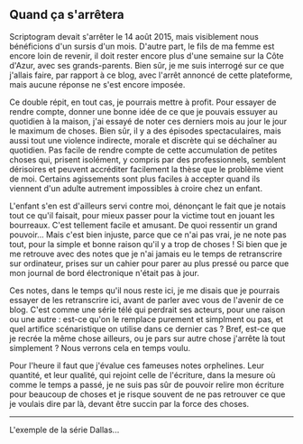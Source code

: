 ## Quand ça s'arrêtera

Scriptogram devait s'arrêter le 14 août 2015, mais visiblement nous bénéficions d'un sursis d'un mois. D'autre part, le fils de ma femme est encore loin de revenir, il doit rester encore plus d'une semaine sur la Côte d'Azur, avec ses grands-parents. Bien sûr, je me suis interrogé sur ce que j'allais faire, par rapport à ce blog, avec l'arrêt annoncé de cette plateforme, mais aucune réponse ne s'est encore imposée.

Ce double répit, en tout cas, je pourrais mettre à profit. Pour essayer de rendre compte, donner une bonne idée de ce que je pouvais essuyer au quotidien à la maison, j'ai essayé de noter ces derniers mois au jour le jour le maximum de choses. Bien sûr, il y a des épisodes spectaculaires, mais aussi tout une violence indirecte, morale et discrète qui se déchaîner au quotidien. Pas facile de rendre compte de cette accumulation de petites choses qui, prisent isolément, y compris par des professionnels, semblent dérisoires et peuvent accréditer facilement la thèse que le problème vient de moi. Certains agissements sont plus faciles à accepter quand ils viennent d'un adulte autrement impossibles à croire chez un enfant.

L'enfant s'en est d'ailleurs servi contre moi, dénonçant le fait que je notais tout ce qu'il faisait, pour mieux passer pour la victime tout en jouant les bourreaux. C'est tellement facile et amusant. De quoi ressentir un grand pouvoir... Mais c'est bien injuste, parce que ce n'ai pas vrai, je ne note pas tout, pour la simple et bonne raison qu'il y a trop de choses ! Si bien que je me retrouve avec des notes que je n'ai jamais eu le temps de retranscrire sur ordinateur, prises sur un cahier pour parer au plus pressé ou parce que mon journal de bord électronique n'était pas à jour.

Ces notes, dans le temps qu'il nous reste ici, je me disais que je pourrais essayer de les retranscrire ici, avant de parler avec vous de l'avenir de ce blog. C'est comme une série télé qui perdrait ses acteurs, pour une raison ou une autre : est-ce qu'on le remplace purement et simplment ou pas, et quel artifice scénaristique on utilise dans ce dernier cas ? Bref, est-ce que je recrée la même chose ailleurs, ou je pars sur autre chose j'arrête là tout simplement ? Nous verrons cela en temps voulu.

Pour l'heure il faut que j'évalue ces fameuses notes orphelines. Leur quantité, et leur qualité, qui rejoint celle de l'écriture, dans la mesure où comme le temps a passé, je ne suis pas sûr de pouvoir relire mon écriture pour beaucoup de choses et je risque souvent de ne pas retrouver ce que je voulais dire par là, devant être succin par la force des choses.

***

L'exemple de la série Dallas...



